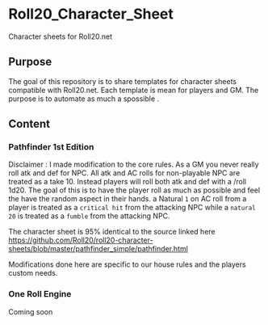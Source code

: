 # Roll20_Character_Sheet
Character sheets for Roll20.net

## Purpose
The goal of this repository is to share templates for character sheets compatible
with Roll20.net.
Each template is mean for players and GM. The purpose is to automate as much a spossible .

## Content

### Pathfinder 1st Edition
Disclaimer : I made modification to the core rules. As a GM you never really roll atk and def
for NPC. All atk and AC rolls for non-playable NPC are treated as a take 10. Instead players
will roll both atk and def with a /roll 1d20. The goal of this is to have the player roll as
much as possible and feel the have the random aspect in their hands. a Natural `1` on AC roll
from a player is treated as a `critical hit` from the attacking NPC while a `natural 20` is
treated as a `fumble` from the attacking NPC.

The character sheet is 95% identical to the source linked here
https://github.com/Roll20/roll20-character-sheets/blob/master/pathfinder_simple/pathfinder.html

Modifications done here are specific to our house rules and the players custom needs.

### One Roll Engine
Coming soon
